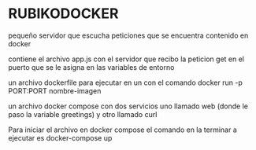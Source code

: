 # RUBIKODOCKER
pequeño servidor que escucha peticiones que se encuentra contenido en docker 


contiene el archivo app.js con el servidor que recibo la peticion get en el puerto que se le asigna en las variables de entorno

un archivo dockerfile para ejecutar en un con el comando docker run -p PORT:PORT nombre-imagen

un archivo docker compose con dos servicios uno llamado web (donde le paso la variable greetings) y otro llamado curl 


Para iniciar el archivo en docker compose el comando en la terminar a ejecutar es docker-compose up